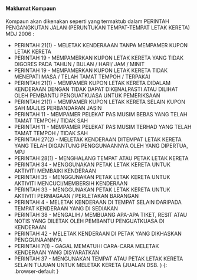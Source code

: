 #### Maklumat Kompaun
Kompaun akan dikenakan seperti yang termaktub dalam PERINTAH PENGANGKUTAN JALAN (PERUNTUKAN TEMPAT-TEMPAT LETAK KERETA) MDJ 2006 :

- PERINTAH 21(1) - MELETAK KENDERAAAN TANPA MEMPAMER KUPON LETAK KERETA
- PERINTAH 19 - MEMPAMERKAN KUPON LETAK KERETA YANG TIDAK DIGORES PADA TAHUN / BULAN / HARI/ JAM / MINIT
- PERINTAH 19 - MEMPAMERKAN KUPON LETAK KERETA TIDAK MENEPATI MASA / TELAH TAMAT TEMPOH / TERPAKAI
- PERINTAH 21(1) - MEMPAMER KUPON LETAK KERETA DIDALAM KENDERAAN DENGAN TIDAK DAPAT DIKENALPASTI ATAU DILIHAT OLEH PEMBANTU PENGUATKUASA UNTUK PEMERIKSAAN
- PERINTAH 21(1) - MEMPAMER KUPON LETAK KERETA SELAIN KUPON SAH MAJLIS PERBANDARAN JASIN
- PERINTAH 11 - MEMPAMER PELEKAT PAS MUSIM BEBAS YANG TELAH TAMAT TEMPOH / TIDAK SAH
- PERINTAH 11 - MEMPAMER PELEKAT PAS MUSIM TERHAD YANG TELAH TAMAT TEMPOH / TIDAK SAH
- PERINTAH 27(2) - MELETAK KENDERAAN DITEMPAT LETAK KERETA YANG TELAH DIGANTUNG PENGGUNAANNYA OLEH YANG DIPERTUA, MPJ
- PERINTAH 28(1) - MENGHALANG TEMPAT ATAU PETAK LETAK KERETA
- PERINTAH 34 - MENGGUNAKAN PETAK LETAK KERETA UNTUK AKTIVITI MEMBAIKI KENDERAAN
- PERINTAH 35 - MENGGUNAKAN PETAK LETAK KERETA UNTUK AKTIVITI MENCUCI/MEMBERSIH KENDERAAN
- PERINTAH 33 - MENGGUNAKAN PETAK LETAK KERETA UNTUK AKTIVITI PERNIAGAAN / PERLETAKAN BARANGAN
- PERINTAH 4 - MELETAK KENDERAAN DI TEMPAT SELAIN DARIPADA TEMPAT KENDERAAN YANG DI SEDIAKAN
- PERINTAH 38 - MENGALIH / MEMBUANG APA-APA TIKET, RESIT ATAU NOTIS YANG DILETAK OLEH PEMBANTU PENGUATKUASA DI KENDERAAN
- PERINTAH 42 - MELETAK KENDERAAN DI PETAK YANG DIKHASKAN PENGGUNAANNYA
- PERINTAH 7(1) - GAGAL MEMATUHI CARA-CARA MELETAK KENDERAAN YANG DISYARATKAN
- PERINTAH 37 - MENGUNAKAN TEMPAT ATAU PETAK LETAK KERETA SELAIN TUJUAN UNTUK MELETAK KERETA (JUALAN  DSB.  )
{: .browser-default }
